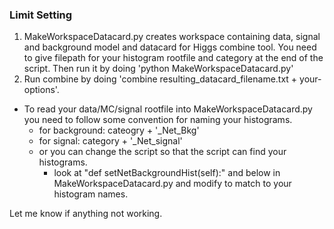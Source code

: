 ### Limit Setting
1. MakeWorkspaceDatacard.py creates workspace containing data, signal and background model and datacard for Higgs combine tool. You need to give filepath for your histogram rootfile and category at the end of the script. Then run it by doing 'python MakeWorkspaceDatacard.py'
2. Run combine by doing 'combine resulting_datacard_filename.txt + your-options'.

* To read your data/MC/signal rootfile into MakeWorkspaceDatacard.py you need to follow some convention for naming your histograms.
	* for background: cateogry + '_Net_Bkg'
	* for signal: category + '_Net_signal'
	* or you can change the script so that the script can find your histograms.
		* look at "def setNetBackgroundHist(self):" and below in MakeWorkspaceDatacard.py and modify to match to your histogram names.

Let me know if anything not working.


